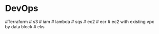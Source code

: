 # DevOps

#Terraform
    #    s3
    #    iam
    #    lambda
    #    sqs
    #    ec2
    #    ecr
    #    ec2 with existing vpc by data block
    #    eks
